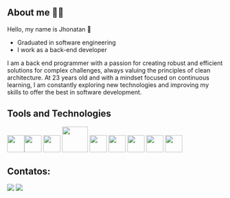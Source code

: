 ## About me 👨‍💻

Hello, my name is Jhonatan 👋

* Graduated in software engineering
* I work as a back-end developer

I am a back end programmer with a passion for creating robust and efficient solutions for complex challenges, always valuing the principles of clean architecture. At 23 years old and with a mindset focused on continuous learning, I am constantly exploring new technologies and improving my skills to offer the best in software development.

## Tools and Technologies

<img loading="lazy" src="https://cdn.jsdelivr.net/gh/devicons/devicon/icons/git/git-original.svg" width="40" height="40"/><img loading="lazy" src="https://cdn.jsdelivr.net/gh/devicons/devicon@latest/icons/postgresql/postgresql-original.svg" width="40" height="40"/>
<img loading="lazy" src="https://cdn.jsdelivr.net/gh/devicons/devicon@latest/icons/apachekafka/apachekafka-original-wordmark.svg" width="40" height="40" />
<img loading="lazy" src="https://cdn.jsdelivr.net/gh/devicons/devicon@latest/icons/java/java-original.svg" width="60" height="60" />
<img loading="lazy" src="https://cdn.jsdelivr.net/gh/devicons/devicon@latest/icons/quarkus/quarkus-original.svg" width="40" height="40" />
<img loading="lazy" src="https://cdn.jsdelivr.net/gh/devicons/devicon@latest/icons/hibernate/hibernate-original-wordmark.svg" width="40" height="40" />
<img loading="lazy" src="https://cdn.jsdelivr.net/gh/devicons/devicon@latest/icons/spring/spring-original.svg" width="40" height="40" />
<img loading="lazy" src="https://cdn.jsdelivr.net/gh/devicons/devicon@latest/icons/gitlab/gitlab-original.svg" width="40" height="40" />
<img loading="lazy" src="https://cdn.jsdelivr.net/gh/devicons/devicon@latest/icons/swagger/swagger-original.svg" width="40" height="40" />

## Contatos:

<a href = "jhonatandossantos.dev@gmail.com"><img loading="lazy" src="https://img.shields.io/badge/Gmail-D14836?style=for-the-badge&logo=gmail&logoColor=white" target="_blank"></a>
<a href="https://www.linkedin.com/in/jhonatanwesterhofen" target="_blank"><img loading="lazy" src="https://img.shields.io/badge/-LinkedIn-%230077B5?style=for-the-badge&logo=linkedin&logoColor=white" target="_blank"></a>   
</div>
